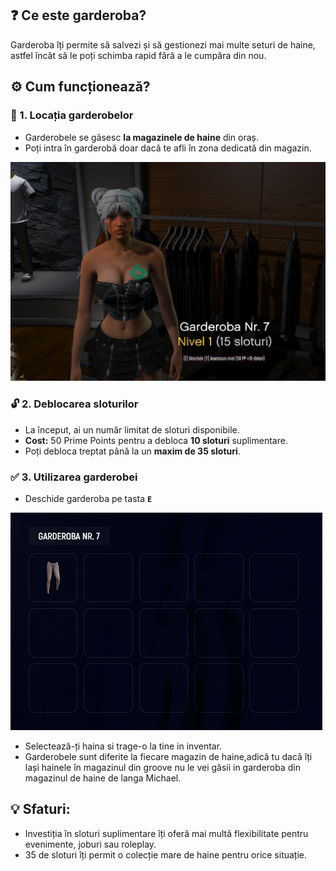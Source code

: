 
## ❓ Ce este garderoba?

Garderoba îți permite să salvezi și să gestionezi mai multe seturi de haine, astfel încât să le poți schimba rapid fără a le cumpăra din nou.


## ⚙️ Cum funcționează?

### 📍 1. Locația garderobelor

* Garderobele se găsesc **la magazinele de haine** din oraș.
* Poți intra în garderobă doar dacă te afli în zona dedicată din magazin.

![Garderoba](/public/img/garderoba1.png)

### 🔓 2. Deblocarea sloturilor

* La început, ai un număr limitat de sloturi disponibile.
* **Cost:** 50 Prime Points pentru a debloca **10 sloturi** suplimentare.
* Poți debloca treptat până la un **maxim de 35 sloturi**.


### ✅ 3. Utilizarea garderobei

* Deschide garderoba pe tasta **`E`** 

![Garderoba](/public/img/garderoba2.png)

* Selectează-ți haina si trage-o la tine in inventar.
* Garderobele sunt diferite la fiecare magazin de haine,adică tu dacă îți lași hainele în magazinul din groove nu le vei găsii in garderoba din magazinul de haine de langa Michael.



## 💡 Sfaturi:

* Investiția în sloturi suplimentare îți oferă mai multă flexibilitate pentru evenimente, joburi sau roleplay.
* 35 de sloturi îți permit o colecție mare de haine pentru orice situație.


